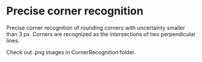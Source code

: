 # Precise corner recognition

Precise corner recognition of rounding corners with uncertainty smaller than 3 px. Corners are recognized as the intersections of two perpendicular lines.

Check out .png images in CornerRecognition folder.
